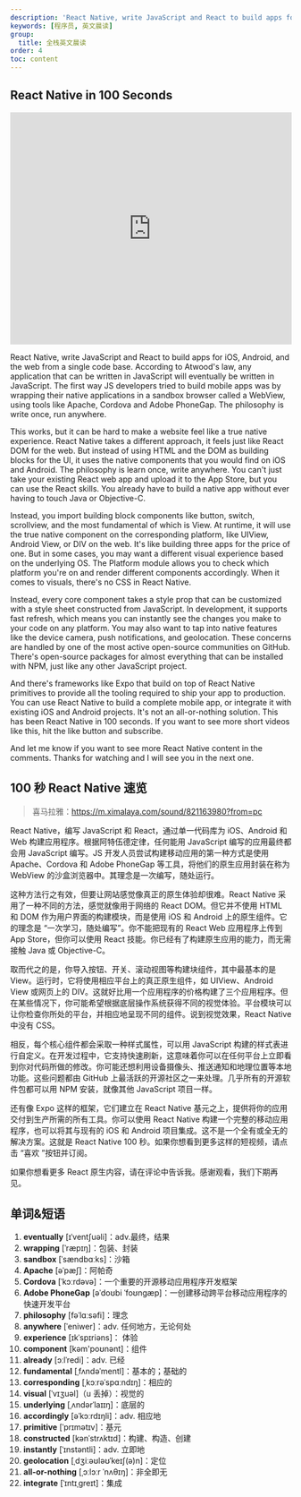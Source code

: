 ```yaml
---
description: 'React Native, write JavaScript and React to build apps for iOS, Android, and the web from a single code base.'
keywords: [程序员, 英文晨读]
group:
  title: 全栈英文晨读
order: 4
toc: content
---
```


## React Native in 100 Seconds

<iframe width="100%" height="415" src="https://www.youtube.com/embed/gvkqT_Uoahw?si=gptPuyJow5StonF1" title="YouTube video player" frameborder="0" allow="accelerometer; autoplay; clipboard-write; encrypted-media; gyroscope; picture-in-picture; web-share" referrerpolicy="strict-origin-when-cross-origin" allowfullscreen></iframe>

React Native, write JavaScript and React to build apps for iOS, Android, and the web from a single code base. According to Atwood's law, any application that can be written in JavaScript will eventually be written in JavaScript. The first way JS developers tried to build mobile apps was by wrapping their native applications in a sandbox browser called a WebView, using tools like Apache, Cordova and Adobe PhoneGap. The philosophy is write once, run anywhere.

This works, but it can be hard to make a website feel like a true native experience. React Native takes a different approach, it feels just like React DOM for the web. But instead of using HTML and the DOM as building blocks for the UI, it uses the native components that you would find on iOS and Android. The philosophy is learn once, write anywhere. You can't just take your existing React web app and upload it to the App Store, but you can use the React skills. You already have to build a native app without ever having to touch Java or Objective-C.

Instead, you import building block components like button, switch, scrollview, and the most fundamental of which is View. At runtime, it will use the true native component on the corresponding platform, like UIView, Android View, or DIV on the web. It's like building three apps for the price of one. But in some cases, you may want a different visual experience based on the underlying OS. The Platform module allows you to check which platform you're on and render different components accordingly. When it comes to visuals, there's no CSS in React Native.

Instead, every core component takes a style prop that can be customized with a style sheet constructed from JavaScript. In development, it supports fast refresh, which means you can instantly see the changes you make to your code on any platform. You may also want to tap into native features like the device camera, push notifications, and geolocation. These concerns are handled by one of the most active open-source communities on GitHub. There's open-source packages for almost everything that can be installed with NPM, just like any other JavaScript project.

And there's frameworks like Expo that build on top of React Native primitives to provide all the tooling required to ship your app to production. You can use React Native to build a complete mobile app, or integrate it with existing iOS and Android projects. It's not an all-or-nothing solution. This has been React Native in 100 seconds. If you want to see more short videos like this, hit the like button and subscribe.

And let me know if you want to see more React Native content in the comments. Thanks for watching and I will see you in the next one.

## 100 秒 React Native 速览

> 喜马拉雅：https://m.ximalaya.com/sound/821163980?from=pc

React Native，编写 JavaScript 和 React，通过单一代码库为 iOS、Android 和 Web 构建应用程序。根据阿特伍德定律，任何能用 JavaScript 编写的应用最终都会用 JavaScript 编写。JS 开发人员尝试构建移动应用的第一种方式是使用 Apache、Cordova 和 Adobe PhoneGap 等工具，将他们的原生应用封装在称为 WebView 的沙盒浏览器中。其理念是一次编写，随处运行。

这种方法行之有效，但要让网站感觉像真正的原生体验却很难。React Native 采用了一种不同的方法，感觉就像用于网络的 React DOM。但它并不使用 HTML 和 DOM 作为用户界面的构建模块，而是使用 iOS 和 Android 上的原生组件。它的理念是 “一次学习，随处编写”。你不能把现有的 React Web 应用程序上传到 App Store，但你可以使用 React 技能。你已经有了构建原生应用的能力，而无需接触 Java 或 Objective-C。

取而代之的是，你导入按钮、开关、滚动视图等构建块组件，其中最基本的是 View。运行时，它将使用相应平台上的真正原生组件，如 UIView、Android View 或网页上的 DIV。这就好比用一个应用程序的价格构建了三个应用程序。但在某些情况下，你可能希望根据底层操作系统获得不同的视觉体验。平台模块可以让你检查你所处的平台，并相应地呈现不同的组件。说到视觉效果，React Native 中没有 CSS。

相反，每个核心组件都会采取一种样式属性，可以用 JavaScript 构建的样式表进行自定义。在开发过程中，它支持快速刷新，这意味着你可以在任何平台上立即看到你对代码所做的修改。你可能还想利用设备摄像头、推送通知和地理位置等本地功能。这些问题都由 GitHub 上最活跃的开源社区之一来处理。几乎所有的开源软件包都可以用 NPM 安装，就像其他 JavaScript 项目一样。

还有像 Expo 这样的框架，它们建立在 React Native 基元之上，提供将你的应用交付到生产所需的所有工具。你可以使用 React Native 构建一个完整的移动应用程序，也可以将其与现有的 iOS 和 Android 项目集成。这不是一个全有或全无的解决方案。这就是 React Native 100 秒。如果你想看到更多这样的短视频，请点击 “喜欢 ”按钮并订阅。

如果你想看更多 React 原生内容，请在评论中告诉我。感谢观看，我们下期再见。

## 单词&短语

1. **eventually** [ɪˈventʃuəli]：adv.最终，结果
2. **wrapping** [ˈræpɪŋ]：包装、封装
3. **sandbox** [ˈsændbɑːks]：沙箱
4. **Apache** [əˈpæʃ]：阿帕奇
5. **Cordova** [ˈkɔːrdəvə]：一个重要的开源移动应用程序开发框架
6. **Adobe PhoneGap** [əˈdoʊbi ˈfoʊnɡæp]：一创建移动跨平台移动应用程序的快速开发平台
7. **philosophy** [fəˈlɑːsəfi]：理念
8. **anywhere** [ˈeniwer]：adv. 任何地方，无论何处
9. **experience** [ɪkˈspɪriəns]： 体验
10. **component** [kəm'poʊnənt]：组件
11. **already** [ɔːlˈredi]：adv. 已经
12. **fundamental** [ˌfʌndəˈmentl]：基本的；基础的
13. **corresponding** [ˌkɔːrəˈspɑːndɪŋ]：相应的
14. **visual** [ˈvɪʒuəl]（u 丢掉）：视觉的
15. **underlying** [ˌʌndərˈlaɪɪŋ]：底层的
16. **accordingly** [əˈkɔːrdɪŋli]：adv. 相应地
17. **primitive** [ˈprɪmətɪv]：基元
18. **constructed** [kənˈstrʌktɪd]：构建、构造、创建
19. **instantly** [ˈɪnstəntli]：adv. 立即地
20. **geolocation** [ˌdʒiːəʊləʊˈkeɪʃ(ə)n]：定位
21. **all-or-nothing** [ˌɔːlɔːr ˈnʌθɪŋ]：非全即无
22. **integrate** [ˈɪntɪˌɡreɪt]：集成
